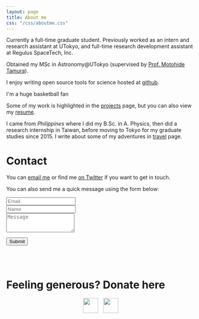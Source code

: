 ```yaml
---
layout: page
title: About me
css: "/css/aboutme.css"
---
```


<div id="aboutme-section">

<p class="about-text">
<span class="fa fa-briefcase about-icon"></span>
Currently a full-time graduate student. Previously worked as an intern and research assistant at UTokyo, and full-time research development assistant at Regulus SpaceTech, Inc.
</p>

<p class="about-text">
<span class="fa fa-graduation-cap about-icon"></span>
Obtained my MSc in Astronomy@UTokyo (supervised by
<a href="https://www.s.u-tokyo.ac.jp/en/people/tamura_motohide/" target="_blank">Prof. Motohide Tamura</a>).
</p>

<p class="about-text">
<span class="fa fa-code about-icon"></span>
I enjoy writing open source tools for science hosted at <a href="https://github.com/jpdeleon">github</a>.
</p>

<p class="about-text">
<span class="fa fa-heart about-icon"></span>
I'm a huge basketball fan
</p>

<p class="about-text">
<span class="fa fa-file-text-o about-icon"></span>
Some of my work is highlighted in the <a href="/projects">projects</a> page, but you can also view my <a href="/resume">resume</a>.
</p>

<p class="about-text">
<span class="fa fa-globe about-icon"></span>
I came from <i>Philippines</i> where I did my B.Sc. in A. Physics, then did a research internship in Taiwan, before moving to Tokyo for my graduate studies since 2015. I write about some of my adventures in <a href="/travels">travel</a> page.
</p>

</div>

<div id="contactme-section">
<h1 id="contact">Contact</h1>

<!--
<div class="alert alert-danger" role="alert">
I will be away until XXX, with very limited time to work. My responses will be slow during this period.
</div>
-->


<p>You can <a href="mailto:jpdeleon.bsap@gmail.com">email me</a> or find me <a href="https://twitter.com/edxplore">on Twitter</a> if you want to get in touch.</p>

<form action="https://formspree.io/jpdeleon.bsap@gmail.com" method="POST" class="form" id="contact-form">
  <p>You can also send me a quick message using the form below:</p>
  <div class="row">
    <div class="col-xs-6">
      <input type="email" name="_replyto" class="form-control input-lg" placeholder="Email" title="Email">
    </div>
    <div class="col-xs-6">
      <input type="text" name="name" class="form-control input-lg" placeholder="Name" title="Name">
    </div>
  </div>
  <input type="hidden" name="_subject" value="New submission from jpdeleon.github.io">
  <textarea type="text" name="content" class="form-control input-lg" placeholder="Message" title="Message" required="required" rows="3"></textarea>
  <input type="text" name="_gotcha" style="display:none">
  <input type="hidden" name="_next" value="?message=Message sent" />

  <button type="submit" class="btn btn-lg btn-primary">Submit</button>
</form>

</div>

<br/>

<div id="feed-me">
  <br/>
  <h1>Feeling generous? Donate here</h1>
  <p align="center">
    <a style="display: inline-block;" href="https://paypal.me/jpdeleonbsap">
      <img height="40" src="https://camo.githubusercontent.com/0e9e5cac101f7093336b4589c380ab5dcfdcbab0/68747470733a2f2f63646e2e6a7364656c6976722e6e65742f67682f74776f6c66736f6e2f70617970616c2d6769746875622d627574746f6e40312e302e302f646973742f627574746f6e2e737667" />
    </a>
    <a style="display: inline-block; margin-left: 10px;" href="https://github.com/sponsors/jpdeleon">
      <img height="40" src="https://i.imgur.com/034B8vq.png" />
    </a>
  </p>

</div>
